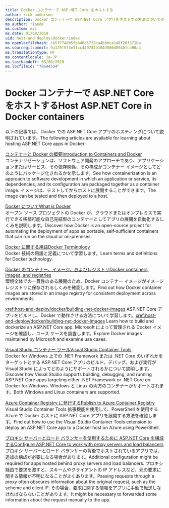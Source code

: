 ```yaml
---
title: Docker コンテナーで ASP.NET Core をホストする
author: rick-anderson
description: Docker コンテナーで ASP.NET Core アプリをホストする方法についてのリソースへのリンクを検出します。
ms.author: riande
ms.custom: mvc
ms.date: 01/08/2018
uid: host-and-deploy/docker/index
ms.openlocfilehash: cb5f774db5fab46a57f8ca4bbbca148f20f371ba
ms.sourcegitcommit: 9a129f5f3e31cc449742b164d5004894bfca90aa
ms.translationtype: HT
ms.contentlocale: ja-JP
ms.lasthandoff: 03/06/2020
ms.locfileid: "78644534"
---
```

# <a name="host-aspnet-core-in-docker-containers"></a><span data-ttu-id="f77f6-103">Docker コンテナーで ASP.NET Core をホストする</span><span class="sxs-lookup"><span data-stu-id="f77f6-103">Host ASP.NET Core in Docker containers</span></span>

<span data-ttu-id="f77f6-104">以下の記事では、Docker での ASP.NET Core アプリのホスティングについて説明されています。</span><span class="sxs-lookup"><span data-stu-id="f77f6-104">The following articles are available for learning about hosting ASP.NET Core apps in Docker:</span></span>

[<span data-ttu-id="f77f6-105">コンテナーと Docker の概要</span><span class="sxs-lookup"><span data-stu-id="f77f6-105">Introduction to Containers and Docker</span></span>](/dotnet/standard/microservices-architecture/container-docker-introduction/index)  
<span data-ttu-id="f77f6-106">コンテナリゼーションは、ソフトウェア開発のアプローチであり、アプリケーションまたはサービス、その依存関係、その構成がコンテナー イメージとしてどのようにパッケージ化されるかを示します。</span><span class="sxs-lookup"><span data-stu-id="f77f6-106">See how containerization is an approach to software development in which an application or service, its dependencies, and its configuration are packaged together as a container image.</span></span> <span data-ttu-id="f77f6-107">イメージは、テストしてからホストに展開することができます。</span><span class="sxs-lookup"><span data-stu-id="f77f6-107">The image can be tested and then deployed to a host.</span></span>

[<span data-ttu-id="f77f6-108">Docker について</span><span class="sxs-lookup"><span data-stu-id="f77f6-108">What is Docker</span></span>](/dotnet/standard/microservices-architecture/container-docker-introduction/docker-defined)  
<span data-ttu-id="f77f6-109">オープン ソース プロジェクトの Docker が、クラウドまたはオンプレミスで実行できる移植可能な自己完結型のコンテナーとしてアプリの展開を自動化するしくみを説明します。</span><span class="sxs-lookup"><span data-stu-id="f77f6-109">Discover how Docker is an open-source project for automating the deployment of apps as portable, self-sufficient containers that can run on the cloud or on-premises.</span></span>

[<span data-ttu-id="f77f6-110">Docker に関する用語</span><span class="sxs-lookup"><span data-stu-id="f77f6-110">Docker Terminology</span></span>](/dotnet/standard/microservices-architecture/container-docker-introduction/docker-terminology)  
<span data-ttu-id="f77f6-111">Docker 技術の用語と定義について学習します。</span><span class="sxs-lookup"><span data-stu-id="f77f6-111">Learn terms and definitions for Docker technology.</span></span>

[<span data-ttu-id="f77f6-112">Docker のコンテナー、イメージ、およびレジストリ</span><span class="sxs-lookup"><span data-stu-id="f77f6-112">Docker containers, images, and registries</span></span>](/dotnet/standard/microservices-architecture/container-docker-introduction/docker-containers-images-registries)  
<span data-ttu-id="f77f6-113">環境全体での一貫性のある展開のため、Docker コンテナー イメージがイメージ レジストリに保存されるしくみを確認します。</span><span class="sxs-lookup"><span data-stu-id="f77f6-113">Find out how Docker container images are stored in an image registry for consistent deployment across environments.</span></span>

<span data-ttu-id="f77f6-114"><xref:host-and-deploy/docker/building-net-docker-images> ASP.NET Core アプリをビルドし、Docker で動作させる方法について学習します。</span><span class="sxs-lookup"><span data-stu-id="f77f6-114"><xref:host-and-deploy/docker/building-net-docker-images> Learn how to build and dockerize an ASP.NET Core app.</span></span> <span data-ttu-id="f77f6-115">Microsoft によって管理される Docker イメージを確認し、ユース ケースを調査します。</span><span class="sxs-lookup"><span data-stu-id="f77f6-115">Explore Docker images maintained by Microsoft and examine use cases.</span></span>

[<span data-ttu-id="f77f6-116">Visual Studio コンテナー ツール</span><span class="sxs-lookup"><span data-stu-id="f77f6-116">Visual Studio Container Tools</span></span>](xref:host-and-deploy/docker/visual-studio-tools-for-docker)  
<span data-ttu-id="f77f6-117">Docker for Windows 上での .NET Framework または .NET Core のいずれかをターゲットとする ASP.NET Core アプリのビルド、デバッグ、および実行が Visual Studio によってどのようにサポートされるかについて説明します。</span><span class="sxs-lookup"><span data-stu-id="f77f6-117">Discover how Visual Studio supports building, debugging, and running ASP.NET Core apps targeting either .NET Framework or .NET Core on Docker for Windows.</span></span> <span data-ttu-id="f77f6-118">Windows と Linux の両方のコンテナーがサポートされます。</span><span class="sxs-lookup"><span data-stu-id="f77f6-118">Both Windows and Linux containers are supported.</span></span>

[<span data-ttu-id="f77f6-119">Azure Container Registry に発行する</span><span class="sxs-lookup"><span data-stu-id="f77f6-119">Publish to Azure Container Registry</span></span>](/azure/vs-azure-tools-docker-hosting-web-apps-in-docker)  
<span data-ttu-id="f77f6-120">Visual Studio Container Tools 拡張機能を使用して、PowerShell を使用する Azure で Docker ホストに ASP.NET Core アプリを展開する方法を確認します。</span><span class="sxs-lookup"><span data-stu-id="f77f6-120">Find out how to use the Visual Studio Container Tools extension to deploy an ASP.NET Core app to a Docker host on Azure using PowerShell.</span></span>

[<span data-ttu-id="f77f6-121">プロキシ サーバーとロード バランサーを使用するために ASP.NET Core を構成する</span><span class="sxs-lookup"><span data-stu-id="f77f6-121">Configure ASP.NET Core to work with proxy servers and load balancers</span></span>](xref:host-and-deploy/proxy-load-balancer)  
<span data-ttu-id="f77f6-122">プロキシ サーバーとロード バランサーの背後でホストされているアプリでは、追加の構成が必要になる場合があります。</span><span class="sxs-lookup"><span data-stu-id="f77f6-122">Additional configuration might be required for apps hosted behind proxy servers and load balancers.</span></span> <span data-ttu-id="f77f6-123">プロキシ経由で要求を渡すと、スキームやクライアントの IP アドレスなど、元の要求に関する情報が不明になることがよくあります。</span><span class="sxs-lookup"><span data-stu-id="f77f6-123">Passing requests through a proxy often obscures information about the original request, such as the scheme and client IP.</span></span> <span data-ttu-id="f77f6-124">その場合、要求に関する情報をアプリに手動で転送しなければならないことがあります。</span><span class="sxs-lookup"><span data-stu-id="f77f6-124">It might be necessary to forwarded some information about the request manually to the app.</span></span>
